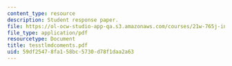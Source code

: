 ```yaml
---
content_type: resource
description: Student response paper.
file: https://ol-ocw-studio-app-qa.s3.amazonaws.com/courses/21w-765j-interactive-and-non-linear-narrative-theory-and-practice-spring-2004/59df25478fa158bc5730d78f1daa2a63_tesstlmdcoments.pdf
file_type: application/pdf
resourcetype: Document
title: tesstlmdcoments.pdf
uid: 59df2547-8fa1-58bc-5730-d78f1daa2a63
---
```

